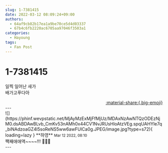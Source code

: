 ```yaml
---
slug: 1-7381415
date: 2022-03-12 08:09:24+09:00
authors:
  - 64af9cb82b17ea1a9be70ce5d4d03337
  - 67b4c6fb2220ac6705aa97046f3503a1
categories:
  - Hayoung
tags:
  - Fan Post
---
```


# 1-7381415

<div class="post-container" markdown="1">
<div class="content-container md-sidebar__scrollwrap" markdown="1">

일찍 일어난 새가<br>배가고푸다아

</div>
</div>

<div style="text-align: right;" markdown="1">
<a href="https://weverse.io/fromis9/fanpost/1-7381415" style="text-align: right;">:material-share:{.big-emoji}</a>
</div>
---

<div class="comments-container md-sidebar__scrollwrap" markdown="1">
<div class="comment" markdown="1">
<div class='id-container' markdown="1">
![](https://phinf.wevpstatic.net/MjAyMzExMjFfMjUz/MDAxNzAwNTQzODEzNjM0.dsABDAwBLvb_CmKv53nAMh0x44CV1NvJRUsHloAtzVEg.spqUAHYle7q_biNAdzoaGZ4l5soReNS5ww6awFUlCa0g.JPEG/image.jpg?type=s72){ loading=lazy }
**<span class="artist">하영</span>** <small>Mar 12 2022, 08:10</small><br>
</div>
<div class='comment-body' markdown="1">
짹째애애액~~~~!!! 🍕🍕🍕
</div>
</div>
</div>
---
